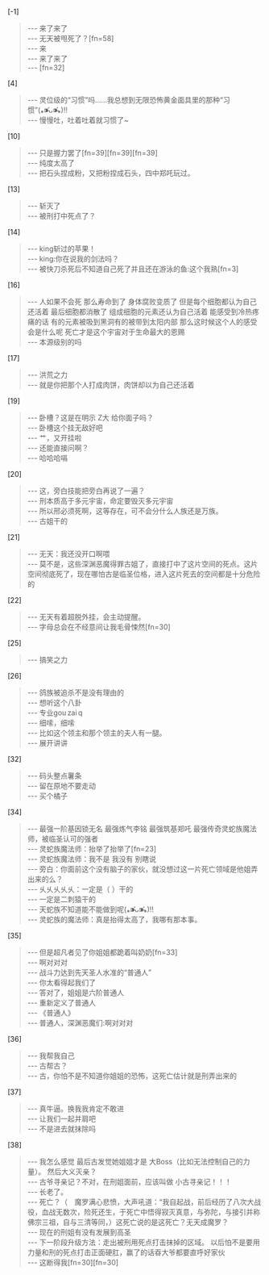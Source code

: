 
[-1] 
>--- 来了来了<br>
>--- 无天被甩死了？[fn=58]<br>
>--- 来<br>
>--- 来了来了<br>
>--- [fn=32]<br>

[4] 
>--- 灵位级的“习惯”吗……我总想到无限恐怖黄金面具里的那种“习惯”(⁎⁍̴̛ᴗ⁍̴̛⁎)‼<br>
>--- 慢慢吐，吐着吐着就习惯了~<br>

[10] 
>--- 只是握力罢了[fn=39][fn=39][fn=39]<br>
>--- 纯度太高了<br>
>--- 把石头捏成粉，又把粉捏成石头，四中郑吒玩过。<br>

[13] 
>--- 斩灭了<br>
>--- 被刑打中死点了？<br>

[14] 
>--- king斩过的苹果！<br>
>--- king:你在说我的剑法吗？<br>
>--- 被快刀杀死后不知道自己死了并且还在游泳的鱼:这个我熟[fn=3]<br>

[16] 
>--- 人如果不会死 那么寿命到了 身体腐败变质了 但是每个细胞都认为自己还活着 最后细胞都消散了 组成细胞的元素还认为自己活着 能感受到冷热疼痛的话 有的元素被吸到黑洞有的被带到太阳内部 那么这时候这个人的感受会是什么呢  死亡才是这个宇宙对于生命最大的恩赐<br>
>--- 本源级别的吗<br>

[17] 
>--- 洪荒之力<br>
>--- 就是你把那个人打成肉饼，肉饼却以为自己还活着<br>

[19] 
>--- 卧槽？这是在明示 Z大 给你面子吗？<br>
>--- 卧槽这个挂无敌好吧<br>
>--- 艹，又开挂啦<br>
>--- 还能直接问啊？<br>
>--- 哈哈哈嗝<br>

[20] 
>--- 这，旁白技能把旁白再说了一遍？<br>
>--- 刑本质高于多元宇宙，命定要毁灭多元宇宙<br>
>--- 所以邢必须死啊，这等存在，可不会分什么人族还是万族。<br>
>--- 古姐干的<br>

[21] 
>--- 无天：我还没开口啊喂<br>
>--- 莫不是，这些深渊恶魔得罪古姐了，直接打中了这片空间的死点。这片空间彻底死了，现在哪怕古是临圣位格，进入这片死去的空间都是十分危险的<br>

[22] 
>--- 无天有着超脱外挂，会主动提醒。<br>
>--- 字母总会在不经意间让我毛骨悚然[fn=30]<br>

[25] 
>--- 搞笑之力<br>

[26] 
>--- 鸽族被追杀不是没有理由的<br>
>--- 想听这个八卦<br>
>--- 专业gou zai q<br>
>--- 细嗦，细嗦<br>
>--- 比如这个领主和那个领主的夫人有一腿。<br>
>--- 展开讲讲<br>

[32] 
>--- 码头整点薯条<br>
>--- 留在原地不要走动<br>
>--- 买个橘子<br>

[34] 
>--- 最强一阶基因锁无名
最强炼气李铭
最强筑基郑吒
最强传奇灵蛇族魔法师，被临圣认可的强者<br>
>--- 灵蛇族魔法师：抬举了抬举了[fn=23]<br>
>--- 灵蛇族魔法师：我不是 我没有 别瞎说<br>
>--- 旁白：你面前这个没有脑子的家伙，就没想过这一片死亡领域是他姐弄出来的么？<br>
>--- 乆乆乆乆乆：一定是（   ）干的<br>
>--- 一定是二刺猿干的<br>
>--- 天蛇族不知道能不能做到呢(⁎⁍̴̛ᴗ⁍̴̛⁎)‼<br>
>--- 灵蛇族的魔法师：真是抬得太高了，我哪有那本事。<br>

[35] 
>--- 但是超凡者见了你姐姐都跪着叫奶奶[fn=33]<br>
>--- 啊对对对<br>
>--- 战斗力达到先天圣人水准的“普通人”<br>
>--- 你太看得起我们了<br>
>--- 答对了，姐姐是六阶普通人<br>
>--- 重新定义了普通人<br>
>--- 《普通人》<br>
>--- 普通人，深渊恶魔们:啊对对对<br>

[36] 
>--- 我帮我自己<br>
>--- 古帮古？<br>
>--- 古，你怕不是不知道你姐姐的恐怖，这死亡估计就是刑弄出来的<br>

[37] 
>--- 真牛逼。换我我肯定不敢进<br>
>--- 让我们一起并肩吧<br>
>--- 不是进去就抹除吗<br>

[38] 
>--- 我怎么感觉 最后古发觉她姐姐才是 大Boss（比如无法控制自己的力量）。
然后大义灭亲？<br>
>--- 古爷寻亲记？不对，在刑姐面前，应该叫做
小古寻亲记！！！<br>
>--- 长老了。<br>
>--- 死亡？（　魔罗满心悲愤，大声吼道：“我自起战，前后经历了八次大战役，血战无数次，险死还生，于死亡中悟得寂灭真意，与弥陀，与接引并称佛宗三祖，自与三清等同，）这死亡说的是这死亡？无天成魔罗？<br>
>--- 现在的刑姐有没有发展到高圣<br>
>--- 下一阶段升级方法：走出被刑用死点打击抹掉的区域。
以后怕不是要用力量和刑的死点打击正面硬肛，赢了的话昋大爷都要直呼好家伙<br>
>--- 这断得我[fn=30][fn=30]<br>
